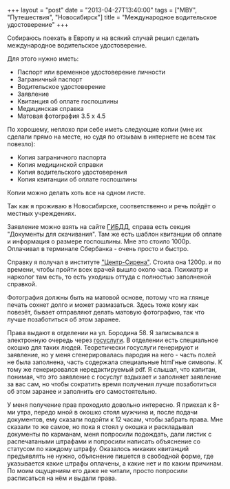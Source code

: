 +++
layout = "post"
date = "2013-04-27T13:40:00"
tags = ["МВУ", "Путешествия", "Новосибирск"]
title = "Международное водительское удостоверение"
+++

Собираюсь поехать в Европу и на всякий случай решил сделать международное водительское удостоверение.

Для этого нужно иметь:

 *  Паспорт или временное удостоверение личности
 *  Заграничный паспорт
 *  Водительское удостоверение
 *  Заявление
 *  Квитанция об оплате госпошлины
 *  Медицинская справка
 *  Матовая фотография 3.5 x 4.5

По хорошему, неплохо при себе иметь следующие копии (мне их сделали прямо на месте, но судя по отзывам в интернете не всем так повезло):

 *  Копия заграничного паспорта
 *  Копия медицинской справки
 *  Копия водительского удостоверения
 *  Копия квитанции об оплате госпошлины

Копии можно делать хоть все на одном листе.

Так как я проживаю в Новосибирске, соответственно и речь пойдёт о местных учреждениях.

Заявление можно взять на сайте [ГИБДД](http://www.gibddnso.ru/examination/), справа есть секция "Документы для скачивания". Там же есть шаблон квитанции об оплате и информация о размере госпошлины. Мне это стоило 1000р. Оплачивал в терминале Сбербанка - очень просто и быстро.

Справку я получал в институте ["Центр-Сирена"](http://www.sirena.siberia.net/commission/drivers/). Стоила она 1200р. и по времени, чтобы пройти всех врачей вышло около часа. Психиатр и нарколог там есть, то есть уходишь оттуда с полностью заполненой справкой.

Фотография должны быть на матовой основе, потому что на глянце печать сохнет долго и может размазаться. Здесь тоже кому как повезёт, бывает отправляют делать матовую фотографию, так что лучше позаботиться об этом заранее. 

Права выдают в отделении на ул. Бородина 58. Я записывался в электронную очередь через [госуслуги](https://www.gosuslugi.ru/). В отделении есть специальное окошко для таких людей. Теоретически госуслуги генерируют и заявление, но у меня сгенерировалась пародия на него - часть полей не была заполнена, часть содержала специальные html'ные символы. К тому же генерировался нередактируемый pdf. Я слышал, что капитан, понимая, что это заявление с госуслуг вздыхает и заполняет заявление за вас сам, но чтобы сократить время получения лучше позаботиться об этом заранее и заполнить его самостоятельно.  


У меня получение прав проходило довольно интересно. Я приехал к 8-ми утра, передо мной в окошко стоял мужчина и, после подачи документов, ему сказали подойти к 12 часам, чтобы забрать права. Мне сказали то же самое, но пока я стоял у окошка и раскладывал документы по карманам, меня попросили подождать, дали листик с распечатаными штрафами и попросили написать объяснение со статусом по каждому штрафу. Оказалось никаких квитанций предъявлять не нужно, объяснение пишется в свободной форме, где указывается какие штрафы оплачены, а какие нет и по каким причинам. По моим ощущениям его даже не читали, просто попросили расписаться на нём и выдали права.